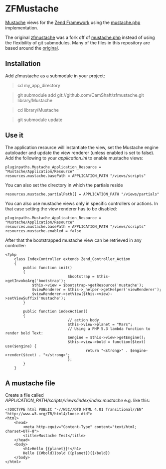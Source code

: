 ZFMustache
============

[Mustache](http://defunkt.github.com/mustache/) views for the [Zend Framework](http://framework.zend.com/)
using the [mustache.php](https://github.com/bobthecow/mustache.php) implementation.

The original [zfmustache](https://github.com/daffl/zfmustache) was a fork off of [mustache.php](https://github.com/bobthecow/mustache.php)
instead of using the flexibility of git submodules.  Many of the files in this repository are based around the [original](https://github.com/daffl/zfmustache).

Installation
-----

Add zfmustache as a submodule in your project:

> cd my_app_directory

> git submodule add git://github.com/CamShaft/zfmustache.git library/Mustache

> cd library/Mustache

> git submodule update

Use it
-----

The application resource will instantiate the view, set the Mustache engine autoloader
and update the view renderer (unless enabled is set to false).
Add the following to your *application.ini* to enable mustache views:

	pluginpaths.Mustache_Application_Resource = "Mustache/Application/Resource"
	resources.mustache.basePath = APPLICATION_PATH "/views/scripts" 

You can also set the directory in which the partials reside

	resources.mustache.partialPath[] = APPLICATION_PATH "/views/partials"
        
You can also use mustache views only in specific controllers or actions. In that case
setting the view renderer has to be disabled:

	pluginpaths.Mustache_Application_Resource = "Mustache/Application/Resource"
	resources.mustache.basePath = APPLICATION_PATH "/views/scripts"
	resources.mustache.enabled = false

After that the bootstrapped mustache view can be retrieved in any controller:

	<?php
		class IndexController extends Zend_Controller_Action
		{
			public function init()
			{
                                $bootstrap = $this->getInvokeArg('bootstrap');
				$this->view = $bootstrap->getResource('mustache');
				$viewRenderer = $this->_helper->getHelper('viewRenderer');
				$viewRenderer->setView($this->view)->setViewSuffix('mustache');
			}

			public function indexAction()
			{
                                // action body
                                $this->view->planet = "Mars";
                                // Using a PHP 5.3 lambda function to render bold Text:
                                $engine = $this->view->getEngine();
                                $this->view->bold = function($text) use($engine) {
                                        return "<strong>" . $engine->render($text) . "</strong>";
                                };
			}
		}

A mustache file
-----

Create a file called *APPLICATION_PATH/scripts/views/index/index.mustache* e.g. like this:

	<!DOCTYPE html PUBLIC "-//W3C//DTD HTML 4.01 Transitional//EN" "http://www.w3.org/TR/html4/loose.dtd">
	<html>
		<head>
			<meta http-equiv="Content-Type" content="text/html; charset=UTF-8">
			<title>Mustache Test</title>
		</head>
		<body>
			<h1>Hello {{planet}}!</h1>
			Hello {{#bold}}bold {{planet}}{{/bold}}
		</body>
	</html>

